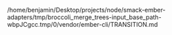/home/benjamin/Desktop/projects/node/smack-ember-adapters/tmp/broccoli_merge_trees-input_base_path-wbpJCgcc.tmp/0/vendor/ember-cli/TRANSITION.md